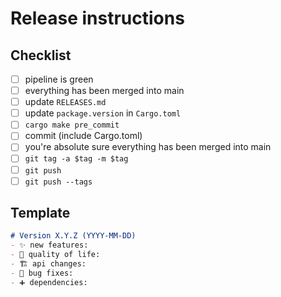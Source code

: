 # Release instructions

## Checklist

- [ ] pipeline is green
- [ ] everything has been merged into main
- [ ] update `RELEASES.md`
- [ ] update `package.version` in `Cargo.toml`
- [ ] `cargo make pre_commit`
- [ ] commit (include Cargo.toml)
- [ ] you're absolute sure everything has been merged into main
- [ ] `git tag -a $tag -m $tag`
- [ ] `git push`
- [ ] `git push --tags`

## Template

```md
# Version X.Y.Z (YYYY-MM-DD)
- ✨ new features:
- 🙏 quality of life:
- 🏗 api changes:
- 🐛 bug fixes:
- ➕ dependencies:
```
